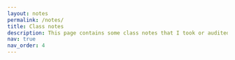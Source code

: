 ```yaml
---
layout: notes
permalink: /notes/
title: Class notes
description: This page contains some class notes that I took or audited. In science and engineering, I tried to cover less common topics, to share valuable knowledge. If you spot an error, or if you are a professor and want to take some class notes down, please contact me.
nav: true
nav_order: 4
---
```


